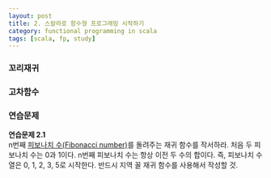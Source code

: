 ```yaml
---
layout: post
title: 2. 스칼라로 함수형 프로그래밍 시작하기
category: functional programming in scala
tags: [scala, fp, study]
---
```


### 꼬리재귀

### 고차함수

### 연습문제
<div class="message">
<strong>연습문제 2.1</strong><br/>
n번째 <a href="https://ko.wikipedia.org/wiki/%ED%94%BC%EB%B3%B4%EB%82%98%EC%B9%98_%EC%88%98" target="_blank">피보나치 수(Fibonacci number)</a>를 돌려주는 재귀 함수를 작서하라. 처음 두 피보나치 수는 0과 1이다. n번째 피보나치 수는 항상 이전 두 수의 합이다. 즉, 피보나치 수열은 0, 1, 2, 3, 5로 시작한다. 반드시 지역 꼴 재귀 함수를 사용해서 작성할 것.
</div>